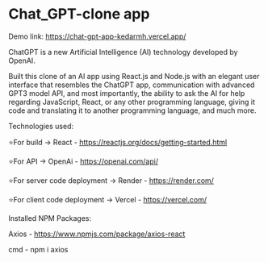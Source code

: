 # Chat_GPT-clone app

Demo link: https://chat-gpt-app-kedarmh.vercel.app/

ChatGPT is a new Artificial Intelligence (AI) technology developed by OpenAI.

Built this clone of an AI app using React.js and Node.js with an elegant user interface that resembles the
ChatGPT app, communication with advanced GPT3 model API, and most importantly, the ability
to ask the AI for help regarding JavaScript, React, or any other programming language, giving it
code and translating it to another programming language, and much more.

Technologies used: 

⭐For build ->  React - https://reactjs.org/docs/getting-started.html

⭐For API -> OpenAi - https://openai.com/api/

⭐For server code deployment -> Render - https://render.com/

⭐For client code deployment -> Vercel - https://vercel.com/

Installed NPM Packages:

Axios - https://www.npmjs.com/package/axios-react

cmd - npm i axios
